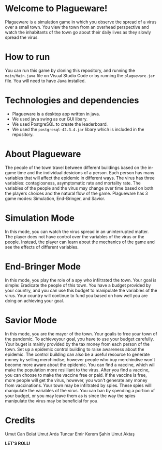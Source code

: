 # Welcome to Plagueware!
Plagueware is a simulation game in which you observe the spread of a virus over a small town.
You view the town from an overhead perspective and watch the inhabitants of the town go about their daily lives as they slowly spread the virus.
# How to run
You can run this game by cloning this repository, and running the `main/Main.java` file on Visual Studio Code or by running the `plagueware.jar` file. You will need to have Java installed.
# Technologies and dependencies
* Plagueware is a desktop app written in java.
* We used java swing as our GUI libary.
* We used PostgreSQL to create the leaderboard. 
* We used the `postgresql-42.3.4.jar` libary which is included in the repository.
# About Plagueware
The people of the town travel between different buildings based on the in-game time and the individual desicions of a person.
Each person has many variables that will affect the epidemic in different ways.
The virus has three variables: contagiosness, asymptomatic rate and mortality rate.
The variables of the people and the virus may change over time based on both the players choices and the natural flow of the game.
Plagueware has 3 game modes: Simulation, End-Bringer, and Savior.
# Simulation Mode
In this mode, you can watch the virus spread in an uninterrupted matter. The player does not have control over the variables of the virus or the people. 
Instead, the player can learn about the mechanics of the game and see the effects of different variables.
# End-Bringer Mode
In this mode, you play the role of a spy who infiltrated the town.
Your goal is simple: Eradicate the people of this town.
You have a budget provided by your country, and you can use this budget to manipulate the variables of the virus.
Your country will continue to fund you based on how well you are doing on achieving your goal. 
# Savior Mode
In this mode, you are the mayor of the town.
Your goalis to free your town of the pandemic.
To achieveyour goal, you have to use your budget carefully. 
Your buget is mainly provided by the tax money from each person of the town.
Set up a epidemic control building to raise awareness about the epidemic.
The control building can also be a useful resource to generate money by selling merchindise,
however people who buy merchindise won't become more aware about the epidemic.
You can find a vaccine, which will make the population more resilliant to the virus.
After you find a vaccine, you can choose to make the vaccine free or paid. 
If the vaccine is free, more people will get the virus, however, you won't generate any money from vaccinations.
Your town may be infiltrated by spies.
These spies will manipulate the variables of the virus. 
You can ban by spending a portion of your budget, or you may leave them as is since the way the spies manipulate the virus may be beneficial for you.
# Credits
Umut Can Bolat
Umut Arda Tuncar
Emir Kerem Şahin
Umut Aktaş

**LET'S ROLL!**
